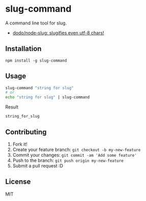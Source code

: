 # slug-command

A command line tool for slug.

- [dodo/node-slug: slugifies even utf-8 chars!](https://github.com/dodo/node-slug "dodo/node-slug: slugifies even utf-8 chars!")

## Installation

    npm install -g slug-command

## Usage

```sh
slug-command "string for slug"
# or
echo "string for slug" | slug-command
```


Result

```
string_for_slug
```

## Contributing

1. Fork it!
2. Create your feature branch: `git checkout -b my-new-feature`
3. Commit your changes: `git commit -am 'Add some feature'`
4. Push to the branch: `git push origin my-new-feature`
5. Submit a pull request :D

## License

MIT